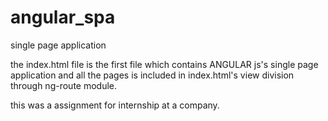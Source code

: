 # angular_spa
single page application


the index.html file is the first file which contains ANGULAR js's single page application and all the pages is included in index.html's view division through ng-route module.

this was a assignment for internship at a company.
